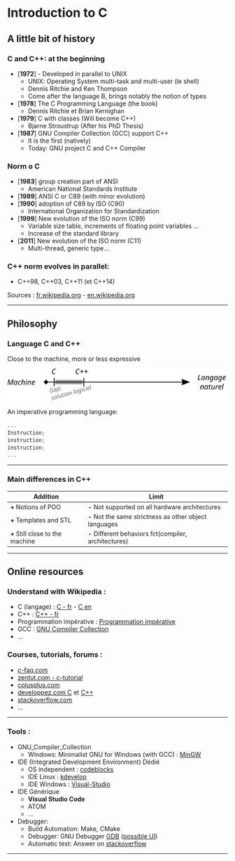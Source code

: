 #  Introduction to C

## A little bit of history

### C and C++: at the beginning

- [**1972**] - Developed in parallel to UNIX 
    * UNIX: Operating System multi-task  and multi-user (le shell)
    * Dennis Ritchie and Ken Thompson
    * Come after the language B, brings notably the notion of types
- [**1978**] The C Programming Language (the book)
    * Dennis Ritchie et Brian Kernighan
- [**1979**] C with classes (Will become C++)
    * Bjarne Stroustrup (After his PhD Thesis)
- [**1987**] GNU Compiler Collection (GCC) support C++
    * It is the first (natively)
    * Today: GNU project C and C++ Compiler

### Norm o C

- [**1983**] group creation part of ANSI
    * American National Standards Institute
- [**1989**] ANSI C or C89 (with minor evolution)
- [**1990**] adoption of C89 by ISO (C90)
    * International Organization for Standardization
- [**1999**] New evolution of the ISO norm (C99)
    * Variable size table, increments of floating point variables ...
    * Increase of the standard library
- [**2011**] New evolution of the ISO norm (C11)
    * Multi-thread, generic type...
 
### C++ norm evolves in parallel:
- C++98, C++03, C++11 (et C++14)

Sources : [fr.wikipedia.org](https://fr.wikipedia.org/) - [en.wikipedia.org](https://en.wikipedia.org/)

---

## Philosophy


### Language C and C++


Close to the machine, more or less expressive

![](resources/ccpp.svg)

An imperative programming language:

```c
...
Instruction;
instruction;
instruction;
...
```

---

### Main differences in C++

Addition | Limit
---------|--------
**+** Notions of POO             | **-** Not supported on all hardware architectures
**+** Templates and STL          | **-** Not the same strictness as other object languages
**+** Still close to the machine | **-** Different behaviors fct(compiler, architectures)

---

## Online resources

### Understand with Wikipedia :

* C (langage) : [C - fr](https://fr.wikipedia.org/wiki/C\_\%28langage\%29) - [C en](https://en.wikipedia.org/wiki/C\_\%28programming\_language\%29)
* C++ : [C++ - fr](https://fr.wikipedia.org/wiki/C\%2B\%2B)
* Programmation impérative : [Programmation impérative](https://fr.wikipedia.org/wiki/Programmation\_imp\%C3\%A9rative)
* GCC : [GNU Compiler Collection](https://fr.wikipedia.org/wiki/GNU_Compiler_Collection)
* ...

### Courses, tutorials, forums :
* [c-faq.com](http://www.c-faq.com/)
* [zentut.com - c-tutorial](http://www.zentut.com/c-tutorial/)
* [cplusplus.com](http://www.cplusplus.com/)
* [developpez.com C](http://c.developpez.com) et [C++](http://cpp.developpez.com/)
* [stackoverflow.com](http://stackoverflow.com)
* ...

---

###  Tools :

- GNU_Compiler_Collection
  * Windows: Minimalist GNU for Windows (with GCC) : [MinGW](http://mingw.org/)
- IDE (Integrated Development Environment) Dédié
  * OS independent : [codeblocks](http://www.codeblocks.org/)
  * IDE Linux : [kdevelop](https://www.kdevelop.org/)
  * IDE Windows : [Visual-Studio](http://www.microsoft.com/france/visual-studio/)
- IDE Générique
  * **Visual Studio Code** 
  * ATOM
  * ...
- Debugger:
  * Build Automation: Make, CMake 
  * Debugger: GNU Debugger [GDB](https://www.gnu.org/software/gdb/) ([possible UI](https://www.gdbgui.com/))
  * Automatic test: Answer on [stackoverflow](https://stackoverflow.com/questions/65820/unit-testing-c-code#65845)

---